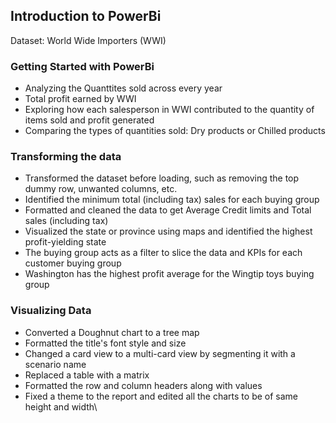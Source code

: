 ## Introduction to PowerBi
Dataset: World Wide Importers (WWI)

### Getting Started with PowerBi

- Analyzing the Quanttites sold across every year
- Total profit earned by WWI
- Exploring how each salesperson in WWI contributed to the quantity of items sold and profit generated
- Comparing the types of quantities sold: Dry products or Chilled products

### Transforming the data

- Transformed the dataset before loading, such as removing the top dummy row, unwanted columns, etc.
- Identified the minimum total (including tax) sales for each buying group 
- Formatted and cleaned the data to get Average Credit limits and Total sales (including tax)
- Visualized the state or province using maps and identified the highest profit-yielding state 
- The buying group acts as a filter to slice the data and KPIs for each customer buying group
- Washington has the highest profit average for the Wingtip toys buying group


### Visualizing Data

- Converted a Doughnut chart to a tree map
- Formatted the title's font style and size
- Changed a card view to a multi-card view by segmenting it with a scenario name 
- Replaced a table with a matrix
- Formatted the row and column headers along with values
- Fixed a theme to the report and edited all the charts to be of same height and width\


